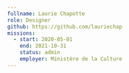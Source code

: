```yaml
---
fullname: Laurie Chapotte
role: Designer 
github: https://github.com/lauriechap
missions:
  - start: 2020-05-01
    end: 2021-10-31
    status: admin
    employer: Ministère de la Culture
---
```


